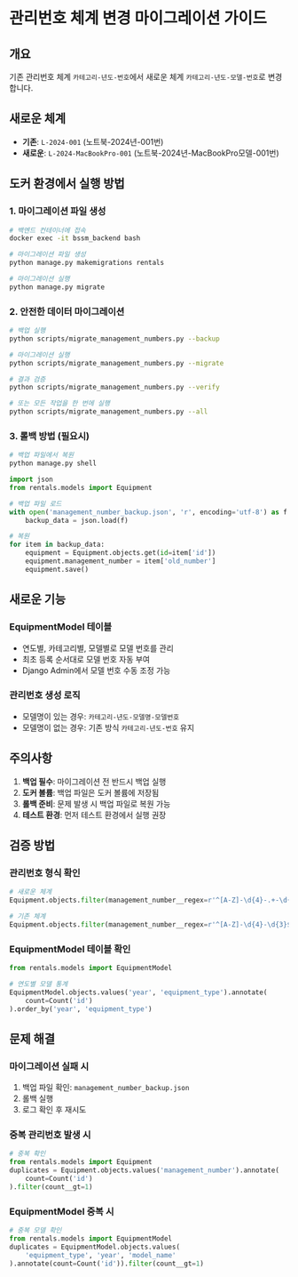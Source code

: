 # 관리번호 체계 변경 마이그레이션 가이드

## 개요
기존 관리번호 체계 `카테고리-년도-번호`에서 새로운 체계 `카테고리-년도-모델-번호`로 변경합니다.

## 새로운 체계
- **기존**: `L-2024-001` (노트북-2024년-001번)
- **새로운**: `L-2024-MacBookPro-001` (노트북-2024년-MacBookPro모델-001번)

## 도커 환경에서 실행 방법

### 1. 마이그레이션 파일 생성
```bash
# 백엔드 컨테이너에 접속
docker exec -it bssm_backend bash

# 마이그레이션 파일 생성
python manage.py makemigrations rentals

# 마이그레이션 실행
python manage.py migrate
```

### 2. 안전한 데이터 마이그레이션
```bash
# 백업 실행
python scripts/migrate_management_numbers.py --backup

# 마이그레이션 실행
python scripts/migrate_management_numbers.py --migrate

# 결과 검증
python scripts/migrate_management_numbers.py --verify

# 또는 모든 작업을 한 번에 실행
python scripts/migrate_management_numbers.py --all
```

### 3. 롤백 방법 (필요시)
```bash
# 백업 파일에서 복원
python manage.py shell
```
```python
import json
from rentals.models import Equipment

# 백업 파일 로드
with open('management_number_backup.json', 'r', encoding='utf-8') as f:
    backup_data = json.load(f)

# 복원
for item in backup_data:
    equipment = Equipment.objects.get(id=item['id'])
    equipment.management_number = item['old_number']
    equipment.save()
```

## 새로운 기능

### EquipmentModel 테이블
- 연도별, 카테고리별, 모델별로 모델 번호를 관리
- 최초 등록 순서대로 모델 번호 자동 부여
- Django Admin에서 모델 번호 수동 조정 가능

### 관리번호 생성 로직
- 모델명이 있는 경우: `카테고리-년도-모델명-모델번호`
- 모델명이 없는 경우: 기존 방식 `카테고리-년도-번호` 유지

## 주의사항

1. **백업 필수**: 마이그레이션 전 반드시 백업 실행
2. **도커 볼륨**: 백업 파일은 도커 볼륨에 저장됨
3. **롤백 준비**: 문제 발생 시 백업 파일로 복원 가능
4. **테스트 환경**: 먼저 테스트 환경에서 실행 권장

## 검증 방법

### 관리번호 형식 확인
```python
# 새로운 체계
Equipment.objects.filter(management_number__regex=r'^[A-Z]-\d{4}-.+-\d{3}$')

# 기존 체계
Equipment.objects.filter(management_number__regex=r'^[A-Z]-\d{4}-\d{3}$')
```

### EquipmentModel 테이블 확인
```python
from rentals.models import EquipmentModel

# 연도별 모델 통계
EquipmentModel.objects.values('year', 'equipment_type').annotate(
    count=Count('id')
).order_by('year', 'equipment_type')
```

## 문제 해결

### 마이그레이션 실패 시
1. 백업 파일 확인: `management_number_backup.json`
2. 롤백 실행
3. 로그 확인 후 재시도

### 중복 관리번호 발생 시
```python
# 중복 확인
from rentals.models import Equipment
duplicates = Equipment.objects.values('management_number').annotate(
    count=Count('id')
).filter(count__gt=1)
```

### EquipmentModel 중복 시
```python
# 중복 모델 확인
from rentals.models import EquipmentModel
duplicates = EquipmentModel.objects.values(
    'equipment_type', 'year', 'model_name'
).annotate(count=Count('id')).filter(count__gt=1)
``` 